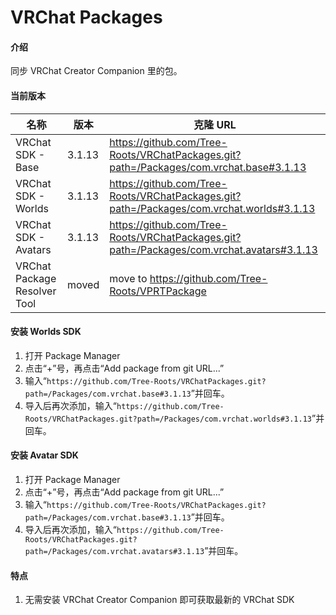 # VRChat Packages

#### 介绍

同步 VRChat Creator Companion 里的包。

#### 当前版本

| 名称                         | 版本   | 克隆 URL                                                                                           |
| ---------------------------- | ------ | -------------------------------------------------------------------------------------------------- |
| VRChat SDK - Base            | 3.1.13  | https://github.com/Tree-Roots/VRChatPackages.git?path=/Packages/com.vrchat.base#3.1.13              |
| VRChat SDK - Worlds          | 3.1.13  | https://github.com/Tree-Roots/VRChatPackages.git?path=/Packages/com.vrchat.worlds#3.1.13            |
| VRChat SDK - Avatars         | 3.1.13  | https://github.com/Tree-Roots/VRChatPackages.git?path=/Packages/com.vrchat.avatars#3.1.13           |
| VRChat Package Resolver Tool | moved | move to https://github.com/Tree-Roots/VPRTPackage |

#### 安装 Worlds SDK

1. 打开 Package Manager
2. 点击“+”号，再点击“Add package from git URL...”
3. 输入“`https://github.com/Tree-Roots/VRChatPackages.git?path=/Packages/com.vrchat.base#3.1.13`”并回车。
4. 导入后再次添加，输入“`https://github.com/Tree-Roots/VRChatPackages.git?path=/Packages/com.vrchat.worlds#3.1.13`”并回车。

#### 安装 Avatar SDK

1. 打开 Package Manager
2. 点击“+”号，再点击“Add package from git URL...”
3. 输入“`https://github.com/Tree-Roots/VRChatPackages.git?path=/Packages/com.vrchat.base#3.1.13`”并回车。
4. 导入后再次添加，输入“`https://github.com/Tree-Roots/VRChatPackages.git?path=/Packages/com.vrchat.avatars#3.1.13`”并回车。

#### 特点

1. 无需安装 VRChat Creator Companion 即可获取最新的 VRChat SDK
